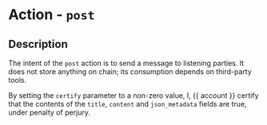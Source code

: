 # Action - `post`

## Description

The intent of the `post` action is to send a message to listening parties.  It does not store anything on chain; its consumption depends on third-party tools.

By setting the `certify` parameter to a non-zero value, I, {{ account }} certify that the contents of the `title`, `content` and `json_metadata` fields are true, under penalty of perjury.
